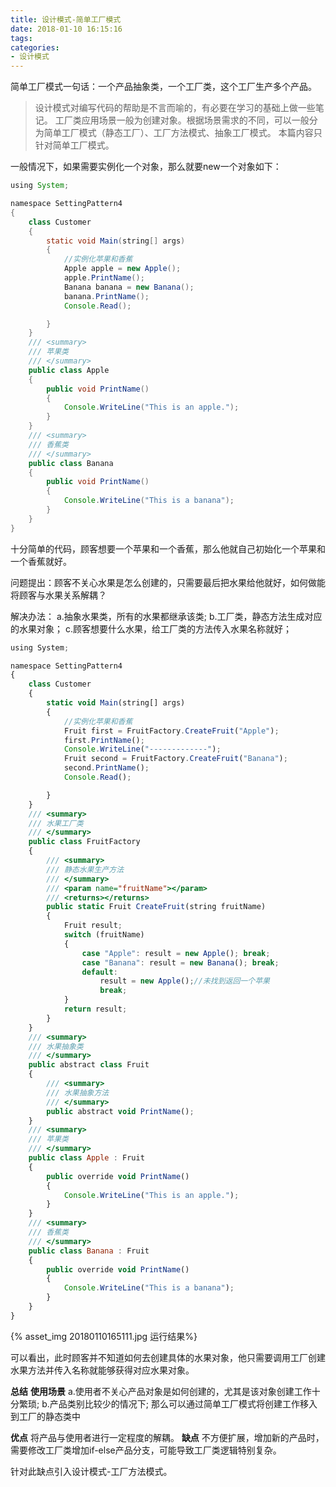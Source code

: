 ```yaml
---
title: 设计模式-简单工厂模式
date: 2018-01-10 16:15:16
tags:
categories:
- 设计模式
---
```

简单工厂模式一句话：一个产品抽象类，一个工厂类，这个工厂生产多个产品。
<!--more-->
> 设计模式对编写代码的帮助是不言而喻的，有必要在学习的基础上做一些笔记。
> 工厂类应用场景一般为创建对象。根据场景需求的不同，可以一般分为简单工厂模式（静态工厂）、工厂方法模式、抽象工厂模式。
> 本篇内容只针对简单工厂模式。

一般情况下，如果需要实例化一个对象，那么就要new一个对象如下：
```JAVA
using System;

namespace SettingPattern4
{
    class Customer
    {
        static void Main(string[] args)
        {
            //实例化苹果和香蕉
            Apple apple = new Apple();
            apple.PrintName();
            Banana banana = new Banana();
            banana.PrintName();
            Console.Read();

        }
    }
    /// <summary>
    /// 苹果类
    /// </summary>
    public class Apple
    {
        public void PrintName()
        {
            Console.WriteLine("This is an apple.");
        }
    }
    /// <summary>
    /// 香蕉类
    /// </summary>
    public class Banana
    {
        public void PrintName()
        {
            Console.WriteLine("This is a banana");
        }
    }
}

```
十分简单的代码，顾客想要一个苹果和一个香蕉，那么他就自己初始化一个苹果和一个香蕉就好。

问题提出：顾客不关心水果是怎么创建的，只需要最后把水果给他就好，如何做能将顾客与水果关系解耦？

解决办法：
a.抽象水果类，所有的水果都继承该类;
b.工厂类，静态方法生成对应的水果对象；
c.顾客想要什么水果，给工厂类的方法传入水果名称就好；

```javascript
using System;

namespace SettingPattern4
{
    class Customer
    {
        static void Main(string[] args)
        {
            //实例化苹果和香蕉
            Fruit first = FruitFactory.CreateFruit("Apple");
            first.PrintName();
            Console.WriteLine("-------------");
            Fruit second = FruitFactory.CreateFruit("Banana");
            second.PrintName();
            Console.Read();

        }
    }
    /// <summary>
    /// 水果工厂类
    /// </summary>
    public class FruitFactory
    {
        /// <summary>
        /// 静态水果生产方法
        /// </summary>
        /// <param name="fruitName"></param>
        /// <returns></returns>
        public static Fruit CreateFruit(string fruitName)
        {
            Fruit result;
            switch (fruitName)
            {
                case "Apple": result = new Apple(); break;
                case "Banana": result = new Banana(); break;
                default:
                    result = new Apple();//未找到返回一个苹果
                    break;
            }
            return result;
        }
    }
    /// <summary>
    /// 水果抽象类
    /// </summary>
    public abstract class Fruit
    {
        /// <summary>
        /// 水果抽象方法
        /// </summary>
        public abstract void PrintName();
    }
    /// <summary>
    /// 苹果类
    /// </summary>
    public class Apple : Fruit
    {
        public override void PrintName()
        {
            Console.WriteLine("This is an apple.");
        }
    }
    /// <summary>
    /// 香蕉类
    /// </summary>
    public class Banana : Fruit
    {
        public override void PrintName()
        {
            Console.WriteLine("This is a banana");
        }
    }
}

```
 {% asset_img 20180110165111.jpg 运行结果%}

可以看出，此时顾客并不知道如何去创建具体的水果对象，他只需要调用工厂创建水果方法并传入名称就能够获得对应水果对象。

**总结**
**使用场景**
a.使用者不关心产品对象是如何创建的，尤其是该对象创建工作十分繁琐;
b.产品类别比较少的情况下;
那么可以通过简单工厂模式将创建工作移入到工厂的静态类中

**优点**
将产品与使用者进行一定程度的解耦。
**缺点**
不方便扩展，增加新的产品时，需要修改工厂类增加if-else产品分支，可能导致工厂类逻辑特别复杂。

针对此缺点引入设计模式-工厂方法模式。
